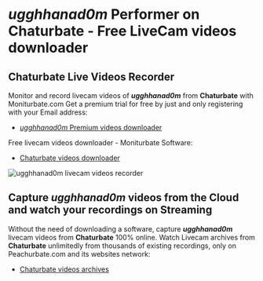 # _ugghhanad0m_ Performer on Chaturbate - Free LiveCam videos downloader

## Chaturbate Live Videos Recorder

Monitor and record livecam videos of **_ugghhanad0m_** from **Chaturbate** with Moniturbate.com
Get a premium trial for free by just and only registering with your Email address:
* [_ugghhanad0m_ Premium videos downloader](https://moniturbate.com/request-demo-licence-key.html)

Free livecam videos downloader - Moniturbate Software:
* [Chaturbate videos downloader](https://moniturbate.com/moniturbate-download-software.html)

![_ugghhanad0m_ livecam videos recorder](https://peachurnet.com/templates/moniturbate-software.png)


## Capture _ugghhanad0m_ videos from the Cloud and watch your recordings on Streaming

Without the need of downloading a software, capture **_ugghhanad0m_** livecam videos from **Chaturbate** 100% online.
Watch Livecam archives from **Chaturbate** unlimitedly from thousands of existing recordings, only on Peachurbate.com and its websites network:
* [Chaturbate videos archives](https://peachurnet.com/)